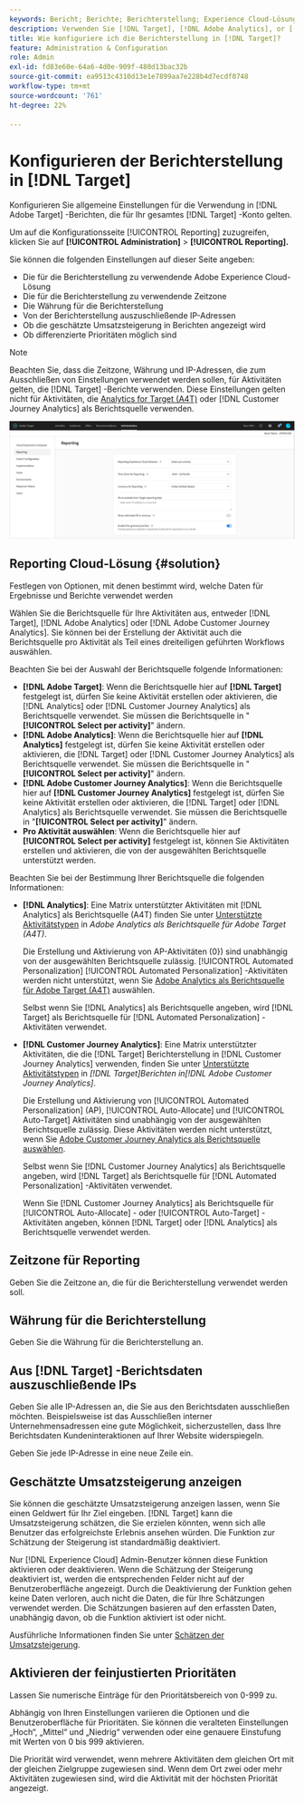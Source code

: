 ```yaml
---
keywords: Bericht; Berichte; Berichterstellung; Experience Cloud-Lösung; Zeitzone; Zeitzone; Währung; Ausschluss von IPs; geschätzte Umsatzsteigerung; Umsatz; Umsatzsteigerung; differenzierte Prioritäten; genauer abgestufte Prioritäten
description: Verwenden Sie [!DNL Target], [!DNL Adobe Analytics], or [!DNL Adobe Customer Journey Analytics] als Berichtsquelle, geben Sie das standardmäßige Zeitzonen- und Währungsformat an, fügen Sie IP-Adressen hinzu, die aus der Berichterstellung ausgeschlossen werden sollen, und vieles mehr.
title: Wie konfiguriere ich die Berichterstellung in [!DNL Target]?
feature: Administration & Configuration
role: Admin
exl-id: fd83e60e-64a6-4d0e-909f-480d13bac32b
source-git-commit: ea9513c4310d13e1e7899aa7e228b4d7ecdf0748
workflow-type: tm+mt
source-wordcount: '761'
ht-degree: 22%

---
```


# Konfigurieren der Berichterstellung in [!DNL Target]

Konfigurieren Sie allgemeine Einstellungen für die Verwendung in [!DNL Adobe Target] -Berichten, die für Ihr gesamtes [!DNL Target] -Konto gelten.

Um auf die Konfigurationsseite [!UICONTROL Reporting] zuzugreifen, klicken Sie auf **[!UICONTROL Administration]** > **[!UICONTROL Reporting].**

Sie können die folgenden Einstellungen auf dieser Seite angeben:

* Die für die Berichterstellung zu verwendende Adobe Experience Cloud-Lösung
* Die für die Berichterstellung zu verwendende Zeitzone
* Die Währung für die Berichterstellung
* Von der Berichterstellung auszuschließende IP-Adressen
* Ob die geschätzte Umsatzsteigerung in Berichten angezeigt wird
* Ob differenzierte Prioritäten möglich sind

>[!NOTE]
>
>Beachten Sie, dass die Zeitzone, Währung und IP-Adressen, die zum Ausschließen von Einstellungen verwendet werden sollen, für Aktivitäten gelten, die [!DNL Target] -Berichte verwenden. Diese Einstellungen gelten nicht für Aktivitäten, die [Analytics for Target (A4T)](/help/main/c-integrating-target-with-mac/a4t/a4t.md) oder [!DNL Customer Journey Analytics] als Berichtsquelle verwenden.

![Berichterstellungsseite](/help/main/administrating-target/assets/reporting.png)

## Reporting Cloud-Lösung {#solution}

Festlegen von Optionen, mit denen bestimmt wird, welche Daten für Ergebnisse und Berichte verwendet werden

Wählen Sie die Berichtsquelle für Ihre Aktivitäten aus, entweder [!DNL Target], [!DNL Adobe Analytics] oder [!DNL Adobe Customer Journey Analytics]. Sie können bei der Erstellung der Aktivität auch die Berichtsquelle pro Aktivität als Teil eines dreiteiligen geführten Workflows auswählen.

Beachten Sie bei der Auswahl der Berichtsquelle folgende Informationen:

* **[!DNL Adobe Target]**: Wenn die Berichtsquelle hier auf **[!DNL Target]** festgelegt ist, dürfen Sie keine Aktivität erstellen oder aktivieren, die [!DNL Analytics] oder [!DNL Customer Journey Analytics] als Berichtsquelle verwendet. Sie müssen die Berichtsquelle in &quot;**[!UICONTROL Select per activity]**&quot; ändern.
* **[!DNL Adobe Analytics]**: Wenn die Berichtsquelle hier auf **[!DNL Analytics]** festgelegt ist, dürfen Sie keine Aktivität erstellen oder aktivieren, die [!DNL Target] oder [!DNL Customer Journey Analytics] als Berichtsquelle verwendet. Sie müssen die Berichtsquelle in &quot;**[!UICONTROL Select per activity]**&quot; ändern.
* **[!DNL Adobe Customer Journey Analytics]**: Wenn die Berichtsquelle hier auf **[!DNL Customer Journey Analytics]** festgelegt ist, dürfen Sie keine Aktivität erstellen oder aktivieren, die [!DNL Target] oder [!DNL Analytics] als Berichtsquelle verwendet. Sie müssen die Berichtsquelle in &quot;**[!UICONTROL Select per activity]**&quot; ändern.
* **Pro Aktivität auswählen**: Wenn die Berichtsquelle hier auf **[!UICONTROL Select per activity]** festgelegt ist, können Sie Aktivitäten erstellen und aktivieren, die von der ausgewählten Berichtsquelle unterstützt werden.

Beachten Sie bei der Bestimmung Ihrer Berichtsquelle die folgenden Informationen:

* **[!DNL Analytics]**: Eine Matrix unterstützter Aktivitäten mit [!DNL Analytics] als Berichtsquelle (A4T) finden Sie unter [Unterstützte Aktivitätstypen](/help/main/c-integrating-target-with-mac/a4t/a4t.md#section_F487896214BF4803AF78C552EF1669AA) in *Adobe Analytics als Berichtsquelle für Adobe Target (A4T)*.

  Die Erstellung und Aktivierung von AP-Aktivitäten (0}) sind unabhängig von der ausgewählten Berichtsquelle zulässig. [!UICONTROL Automated Personalization] [!UICONTROL Automated Personalization] -Aktivitäten werden nicht unterstützt, wenn Sie [Adobe Analytics als Berichtsquelle für Adobe Target (A4T)](/help/main/c-integrating-target-with-mac/a4t/a4t.md) auswählen.

  Selbst wenn Sie [!DNL Analytics] als Berichtsquelle angeben, wird [!DNL Target] als Berichtsquelle für [!DNL Automated Personalization] -Aktivitäten verwendet.

* **[!DNL Customer Journey Analytics]**: Eine Matrix unterstützter Aktivitäten, die die [!DNL Target] Berichterstellung in [!DNL Customer Journey Analytics] verwenden, finden Sie unter [Unterstützte Aktivitätstypen](/help/main/c-integrating-target-with-mac/cja/target-reporting-in-cja.md#supported-activities) in *[!DNL Target]Berichten in[!DNL Adobe Customer Journey Analytics]*.

  Die Erstellung und Aktivierung von [!UICONTROL Automated Personalization] (AP), [!UICONTROL Auto-Allocate] und [!UICONTROL Auto-Target] Aktivitäten sind unabhängig von der ausgewählten Berichtsquelle zulässig. Diese Aktivitäten werden nicht unterstützt, wenn Sie [Adobe Customer Journey Analytics als Berichtsquelle auswählen](/help/main/c-integrating-target-with-mac/cja/target-reporting-in-cja.md).

  Selbst wenn Sie [!DNL Customer Journey Analytics] als Berichtsquelle angeben, wird [!DNL Target] als Berichtsquelle für [!DNL Automated Personalization] -Aktivitäten verwendet.

  Wenn Sie [!DNL Customer Journey Analytics] als Berichtsquelle für [!UICONTROL Auto-Allocate] - oder [!UICONTROL Auto-Target] -Aktivitäten angeben, können [!DNL Target] oder [!DNL Analytics] als Berichtsquelle verwendet werden.

## Zeitzone für Reporting

Geben Sie die Zeitzone an, die für die Berichterstellung verwendet werden soll.

## Währung für die Berichterstellung

Geben Sie die Währung für die Berichterstellung an.

## Aus [!DNL Target] -Berichtsdaten auszuschließende IPs

Geben Sie alle IP-Adressen an, die Sie aus den Berichtsdaten ausschließen möchten. Beispielsweise ist das Ausschließen interner Unternehmensadressen eine gute Möglichkeit, sicherzustellen, dass Ihre Berichtsdaten Kundeninteraktionen auf Ihrer Website widerspiegeln.

Geben Sie jede IP-Adresse in eine neue Zeile ein.

## Geschätzte Umsatzsteigerung anzeigen

Sie können die geschätzte Umsatzsteigerung anzeigen lassen, wenn Sie einen Geldwert für Ihr Ziel eingeben. [!DNL Target] kann die Umsatzsteigerung schätzen, die Sie erzielen könnten, wenn sich alle Benutzer das erfolgreichste Erlebnis ansehen würden. Die Funktion zur Schätzung der Steigerung ist standardmäßig deaktiviert.

Nur [!DNL Experience Cloud] Admin-Benutzer können diese Funktion aktivieren oder deaktivieren. Wenn die Schätzung der Steigerung deaktiviert ist, werden die entsprechenden Felder nicht auf der Benutzeroberfläche angezeigt. Durch die Deaktivierung der Funktion gehen keine Daten verloren, auch nicht die Daten, die für Ihre Schätzungen verwendet werden. Die Schätzungen basieren auf den erfassten Daten, unabhängig davon, ob die Funktion aktiviert ist oder nicht.

Ausführliche Informationen finden Sie unter [Schätzen der Umsatzsteigerung](/help/main/administrating-target/r-target-account-preferences/estimating-lift-in-revenue.md).

## Aktivieren der feinjustierten Prioritäten

Lassen Sie numerische Einträge für den Prioritätsbereich von 0-999 zu.

Abhängig von Ihren Einstellungen variieren die Optionen und die Benutzeroberfläche für Prioritäten. Sie können die veralteten Einstellungen „Hoch“, „Mittel“ und „Niedrig“ verwenden oder eine genauere Einstufung mit Werten von 0 bis 999 aktivieren.

Die Priorität wird verwendet, wenn mehrere Aktivitäten dem gleichen Ort mit der gleichen Zielgruppe zugewiesen sind. Wenn dem Ort zwei oder mehr Aktivitäten zugewiesen sind, wird die Aktivität mit der höchsten Priorität angezeigt.
